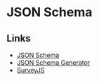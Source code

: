 # JSON Schema

## Links
* [JSON Schema](https://json-schema.org/implementations.html)
* [JSON Schema Generator](https://jsonschema.net/home)
* [SurveyJS](https://surveyjs.io/Examples/Library/?id=questiontype-text&platform=jQuery&theme=default)
